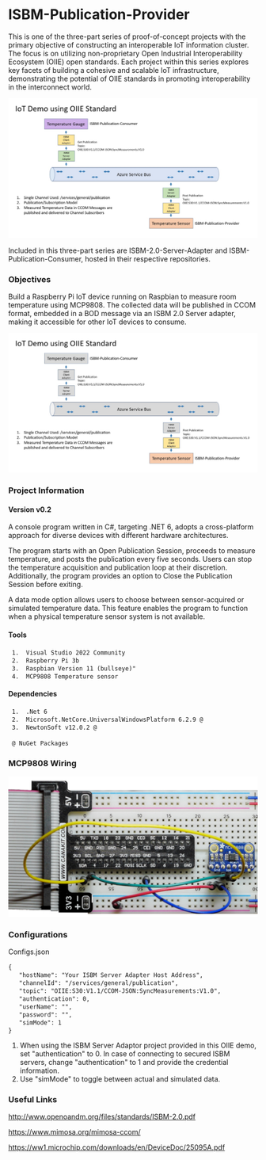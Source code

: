 # ISBM-Publication-Provider

This is one of the three-part series of proof-of-concept projects with the primary objective of constructing an interoperable IoT information cluster. The focus is on utilizing non-proprietary Open Industrial Interoperability Ecosystem (OIIE) open standards. Each project within this series explores key facets of building a cohesive and scalable IoT infrastructure, demonstrating the potential of OIIE standards in promoting interoperability in the interconnect world.

![image](/Documents/Images/IoT-Demo.jpg)

Included in this three-part series are ISBM-2.0-Server-Adapter and ISBM-Publication-Consumer, hosted in their respective repositories.

### Objectives

Build a Raspberry Pi IoT device running on Raspbian to measure room temperature using MCP9808. The collected data will be published in CCOM format, embedded in a BOD message via an ISBM 2.0 Server adapter, making it accessible for other IoT devices to consume.

![image](/Documents/Images/IoT-Demo-Temperature-Sensor.jpg)

### Project Information

#### Version v0.2

A console program written in C#, targeting .NET 6, adopts a cross-platform approach for diverse devices with different hardware architectures.

The program starts with an Open Publication Session, proceeds to measure temperature, and posts the publication every five seconds. Users can stop the temperature acquisition and publication loop at their discretion. Additionally, the program provides an option to Close the Publication Session before exiting.

A data mode option allows users to choose between sensor-acquired or simulated temperature data. This feature enables the program to function when a physical temperature sensor system is not available.


#### Tools
     1.  Visual Studio 2022 Community
     2.  Raspberry Pi 3b
     3.  Raspbian Version 11 (bullseye)"
     4.  MCP9808 Temperature sensor

#### Dependencies
     1.  .Net 6
     2.  Microsoft.NetCore.UniversalWindowsPlatform 6.2.9 @
     3.  NewtonSoft v12.0.2 @
    
     @ NuGet Packages
     
### MCP9808 Wiring

![image](/Documents/Wiring/MCP9808-Wiring.jpg)

### Configurations

  Configs.json

    {
	   "hostName": "Your ISBM Server Adapter Host Address",
	   "channelId": "/services/general/publication",
	   "topic": "OIIE:S30:V1.1/CCOM-JSON:SyncMeasurements:V1.0",
	   "authentication": 0,
	   "userName": "",
	   "password": "",
	   "simMode": 1
    }

  1. When using the ISBM Server Adaptor project provided in this OIIE demo, set "authentication" to 0. In case of connecting to secured ISBM servers, change "authentication" to 1 and provide the credential information.
  2. Use "simMode" to toggle between actual and simulated data.   

### Useful Links

http://www.openoandm.org/files/standards/ISBM-2.0.pdf

https://www.mimosa.org/mimosa-ccom/

https://ww1.microchip.com/downloads/en/DeviceDoc/25095A.pdf
